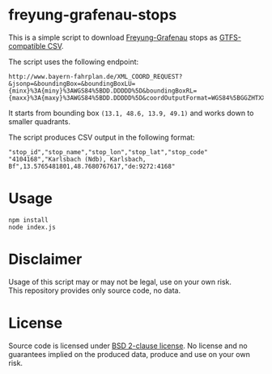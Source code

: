 # freyung-grafenau-stops

This is a simple script to download [Freyung-Grafenau](http://www.freyung-grafenau.de/Leben-im-Landkreis/Was-erledige-ich-wo-/Mobilit%C3%A4t/%C3%96ffentlicher-Personennahverkehr-%C3%96PNV-) stops as [GTFS-compatible CSV](https://developers.google.com/transit/gtfs/reference/stops-file).

The script uses the following endpoint:

```
http://www.bayern-fahrplan.de/XML_COORD_REQUEST?&jsonp=&boundingBox=&boundingBoxLU={minx}%3A{miny}%3AWGS84%5BDD.DDDDD%5D&boundingBoxRL={maxx}%3A{maxy}%3AWGS84%5BDD.DDDDD%5D&coordOutputFormat=WGS84%5BGGZHTXX%5D&type_1=STOP&outputFormat=json&inclFilter=1
```

It starts from bounding box `(13.1, 48.6, 13.9, 49.1)` and works down to smaller quadrants.

The script produces CSV output in the following format:

```
"stop_id","stop_name","stop_lon","stop_lat","stop_code"
"4104168","Karlsbach (Ndb), Karlsbach, Bf",13.5765481801,48.7680767617,"de:9272:4168"
```

# Usage

```
npm install
node index.js
```

# Disclaimer

Usage of this script may or may not be legal, use on your own risk.  
This repository provides only source code, no data.

# License

Source code is licensed under [BSD 2-clause license](LICENSE). No license and no guarantees implied on the produced data, produce and use on your own risk.